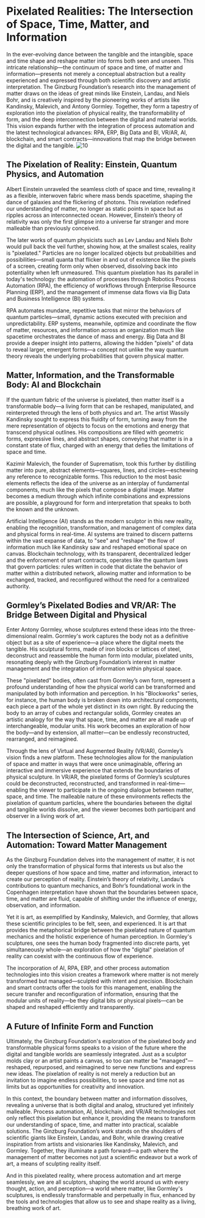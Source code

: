 # Pixelated Realities: The Intersection of Space, Time, Matter, and Information

In the ever-evolving dance between the tangible and the intangible, space and time shape and reshape matter into forms both seen and unseen. This intricate relationship—the continuum of space and time, of matter and information—presents not merely a conceptual abstraction but a reality experienced and expressed through both scientific discovery and artistic interpretation. The Ginzburg Foundation’s research into the management of matter draws on the ideas of great minds like Einstein, Landau, and Niels Bohr, and is creatively inspired by the pioneering works of artists like Kandinsky, Malevich, and Antony Gormley. Together, they form a tapestry of exploration into the pixelation of physical reality, the transformability of form, and the deep interconnection between the digital and material worlds. This vision expands further with the integration of process automation and the latest technological advances: RPA, ERP, Big Data and BI, VR/AR, AI, blockchain, and smart contracts—innovations that map the bridge between the digital and the tangible.
![10](https://github.com/user-attachments/assets/5ba4d13b-8206-4db9-982d-592392449148)


## The Pixelation of Reality: Einstein, Quantum Physics, and Automation

Albert Einstein unraveled the seamless cloth of space and time, revealing it as a flexible, interwoven fabric where mass bends spacetime, shaping the dance of galaxies and the flickering of photons. This revelation redefined our understanding of matter, no longer as static points in space but as ripples across an interconnected ocean. However, Einstein’s theory of relativity was only the first glimpse into a universe far stranger and more malleable than previously conceived.

The later works of quantum physicists such as Lev Landau and Niels Bohr would pull back the veil further, showing how, at the smallest scales, reality is "pixelated." Particles are no longer localized objects but probabilities and possibilities—small quanta that flicker in and out of existence like the pixels of a screen, creating form only when observed, dissolving back into potentiality when left unmeasured. This quantum pixelation has its parallel in today's technology: the automation of processes through Robotics Process Automation (RPA), the efficiency of workflows through Enterprise Resource Planning (ERP), and the management of immense data flows via Big Data and Business Intelligence (BI) systems.

RPA automates mundane, repetitive tasks that mirror the behaviors of quantum particles—small, dynamic actions executed with precision and unpredictability. ERP systems, meanwhile, optimize and coordinate the flow of matter, resources, and information across an organization much like spacetime orchestrates the dance of mass and energy. Big Data and BI provide a deeper insight into patterns, allowing the hidden "pixels" of data to reveal larger, emergent forms—a concept not unlike the way quantum theory reveals the underlying probabilities that govern physical matter.

## Matter, Information, and the Transformable Body: AI and Blockchain

If the quantum fabric of the universe is pixelated, then matter itself is a transformable body—a living form that can be reshaped, manipulated, and reinterpreted through the lens of both physics and art. The artist Wassily Kandinsky sought to express this fluidity of form, turning away from the mere representation of objects to focus on the emotions and energy that transcend physical outlines. His compositions are filled with geometric forms, expressive lines, and abstract shapes, conveying that matter is in a constant state of flux, charged with an energy that defies the limitations of space and time.

Kazimir Malevich, the founder of Suprematism, took this further by distilling matter into pure, abstract elements—squares, lines, and circles—eschewing any reference to recognizable forms. This reduction to the most basic elements reflects the idea of the universe as an interplay of fundamental components, much like the pixels that compose a digital image. Matter becomes a medium through which infinite combinations and expressions are possible, a playground for form and interpretation that speaks to both the known and the unknown.

Artificial Intelligence (AI) stands as the modern sculptor in this new reality, enabling the recognition, transformation, and management of complex data and physical forms in real-time. AI systems are trained to discern patterns within the vast expanse of data, to "see" and "reshape" the flow of information much like Kandinsky saw and reshaped emotional space on canvas. Blockchain technology, with its transparent, decentralized ledger and the enforcement of smart contracts, operates like the quantum laws that govern particles: rules written in code that dictate the behavior of matter within a distributed network, allowing matter and information to be exchanged, tracked, and reconfigured without the need for a centralized authority.

## Gormley’s Pixelated Bodies and VR/AR: The Bridge Between Digital and Physical

Enter Antony Gormley, whose sculptures extend these ideas into the three-dimensional realm. Gormley's work captures the body not as a definitive object but as a site of experience—a place where the digital meets the tangible. His sculptural forms, made of iron blocks or lattices of steel, deconstruct and reassemble the human form into modular, pixelated units, resonating deeply with the Ginzburg Foundation’s interest in matter management and the integration of information within physical space.

These "pixelated" bodies, often cast from Gormley’s own form, represent a profound understanding of how the physical world can be transformed and manipulated by both information and perception. In his "Blockworks" series, for instance, the human body is broken down into architectural components, each piece a part of the whole yet distinct in its own right. By reducing the body to an array of cubes and rectangular solids, Gormley creates an artistic analogy for the way that space, time, and matter are all made up of interchangeable, modular units. His work becomes an exploration of how the body—and by extension, all matter—can be endlessly reconstructed, rearranged, and reimagined.

Through the lens of Virtual and Augmented Reality (VR/AR), Gormley’s vision finds a new platform. These technologies allow for the manipulation of space and matter in ways that were once unimaginable, offering an interactive and immersive experience that extends the boundaries of physical sculpture. In VR/AR, the pixelated forms of Gormley’s sculptures could be deconstructed, reconstructed, and transformed in real-time—enabling the viewer to participate in the ongoing dialogue between matter, space, and time. The malleable nature of these environments reflects the pixelation of quantum particles, where the boundaries between the digital and tangible worlds dissolve, and the viewer becomes both participant and observer in a living work of art.

## The Intersection of Science, Art, and Automation: Toward Matter Management

As the Ginzburg Foundation delves into the management of matter, it is not only the transformation of physical forms that interests us but also the deeper questions of how space and time, matter and information, interact to create our perception of reality. Einstein’s theory of relativity, Landau’s contributions to quantum mechanics, and Bohr’s foundational work in the Copenhagen interpretation have shown that the boundaries between space, time, and matter are fluid, capable of shifting under the influence of energy, observation, and information.

Yet it is art, as exemplified by Kandinsky, Malevich, and Gormley, that allows these scientific principles to be felt, seen, and experienced. It is art that provides the metaphorical bridge between the pixelated nature of quantum mechanics and the holistic experience of human perception. In Gormley's sculptures, one sees the human body fragmented into discrete parts, yet simultaneously whole—an exploration of how the "digital" pixelation of reality can coexist with the continuous flow of experience.

The incorporation of AI, RPA, ERP, and other process automation technologies into this vision creates a framework where matter is not merely transformed but managed—sculpted with intent and precision. Blockchain and smart contracts offer the tools for this management, enabling the secure transfer and reconfiguration of information, ensuring that the modular units of reality—be they digital bits or physical pixels—can be shaped and reshaped efficiently and transparently.

## A Future of Infinite Form and Function

Ultimately, the Ginzburg Foundation's exploration of the pixelated body and transformable physical forms speaks to a vision of the future where the digital and tangible worlds are seamlessly integrated. Just as a sculptor molds clay or an artist paints a canvas, so too can matter be "managed"—reshaped, repurposed, and reimagined to serve new functions and express new ideas. The pixelation of reality is not merely a reduction but an invitation to imagine endless possibilities, to see space and time not as limits but as opportunities for creativity and innovation.

In this context, the boundary between matter and information dissolves, revealing a universe that is both digital and analog, structured yet infinitely malleable. Process automation, AI, blockchain, and VR/AR technologies not only reflect this pixelation but enhance it, providing the means to transform our understanding of space, time, and matter into practical, scalable solutions. The Ginzburg Foundation’s work stands on the shoulders of scientific giants like Einstein, Landau, and Bohr, while drawing creative inspiration from artists and visionaries like Kandinsky, Malevich, and Gormley. Together, they illuminate a path forward—a path where the management of matter becomes not just a scientific endeavor but a work of art, a means of sculpting reality itself.

And in this pixelated reality, where process automation and art merge seamlessly, we are all sculptors, shaping the world around us with every thought, action, and perception—a world where matter, like Gormley's sculptures, is endlessly transformable and perpetually in flux, enhanced by the tools and technologies that allow us to see and shape reality as a living, breathing work of art.
